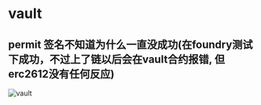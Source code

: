 # vault

## permit 签名不知道为什么一直没成功(在foundry测试下成功，不过上了链以后会在vault合约报错, 但erc2612没有任何反应)

![vault]("./public/vault.png")
